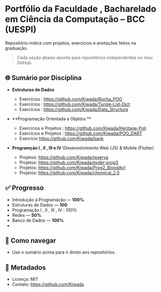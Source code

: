 # Portfólio da Faculdade , Bacharelado em Ciência da Computação – BCC (UESPI) 

Repositório-índice com projetos, exercícios e anotações feitos na graduação.
> Cada seção abaixo aponta para repositórios independentes no meu GitHub.

## 🌐 Sumário por Disciplina

- **Estruturas de Dados**
    - Exercícios : https://github.com/Kiwada/Rocha_POO
    - Exercícios : https://github.com/Kiwada/Turple-List-Dict
    - Exercícios :  https://github.com/Kiwada/Data_Structure

- **Programação Orientada a Objetos **
   - Exercícios e Projetos : https://github.com/Kiwada/Heritage-Poli
   -  Exercícios e Projetos : https://github.com/Kiwada/POO_DART
   - Exercício https://github.com/Kiwada/bank
    

- **Programção I   , II , III e IV** (Desenvolvimento Web (JS)  & Mobile (Flutter)

  - Projetos: https://github.com/Kiwada/reserva
  - Projetos: https://github.com/Kiwada/eyder-prog3
  - Projetos: https://github.com/Kiwada/Prog2_BloodAv1
  - Projetos: https://github.com/Kiwada/chemical_2.0
 
  


  

## ✅ Progresso 
- Introdução à Programação — **100%**
- Estruturas de Dados — **100**
- Programação I , II , III , IV : *100%*
- Redes — **50%**
- Banco de Dados — **100%**
- 

## 🧭 Como navegar
- Use o sumário acima para ir direto aos repositórios.

## 🧾 Metadados
- Licença: MIT
- Contato: https://github.com/Kiwada
